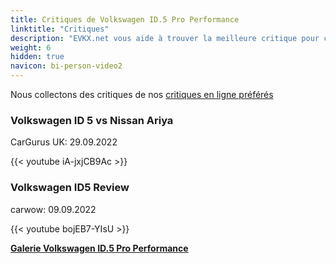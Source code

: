 ```yaml
---
title: Critiques de Volkswagen ID.5 Pro Performance
linktitle: "Critiques"
description: "EVKX.net vous aide à trouver la meilleure critique pour ce modèle."
weight: 6
hidden: true
navicon: bi-person-video2
---
```

Nous collectons des critiques de nos [critiques en ligne préférés](../../../../../guides/evreviewers/)

<div class="container text-center shadow p-2 pe-4 mb-5 bg-body-tertiary rounded border">
<h3>Volkswagen ID 5 vs Nissan Ariya</h3>
<p>CarGurus UK: 29.09.2022</p>

{{< youtube iA-jxjCB9Ac >}}

</div>
<div class="container text-center shadow p-2 pe-4 mb-5 bg-body-tertiary rounded border">
<h3>Volkswagen ID5 Review</h3>
<p>carwow: 09.09.2022</p>

{{< youtube bojEB7-YIsU >}}

</div>
<div class="mt-3 mb-3">
<a href="../gallery/" class="text-decoration-none text-black">
<strong><i class="bi-arrow-left"></i>Galerie  </strong>
</a>
<a href="../" class="text-decoration-none text-black float-end">
<strong>Volkswagen ID.5 Pro Performance <i class="bi-arrow-right"></i></strong>
</a>
</div>
